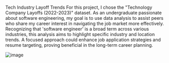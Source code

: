 Tech Industry Layoff Trends
For this project, I chose the "Technology Company Layoffs (2022-2023)" dataset. 
As an undergraduate passionate about software engineering, my goal is to use data analysis to assist peers who share my career interest in navigating the job market more effectively. Recognizing that 'software engineer' is a broad term across various industries, this analysis aims to highlight specific industry and location trends. A focused approach could enhance job application strategies and resume targeting, proving beneficial in the long-term career planning.

![image](https://github.com/user-attachments/assets/4e39558f-2f6f-4cec-920a-38169ff1124b)
